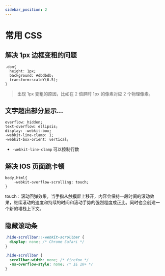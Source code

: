```yaml
---
sidebar_position: 2
---
```


# 常用 CSS

## 解决 1px 边框变粗的问题

```
.dom{
  height: 1px;
  background: #dbdbdb;
  transform:scaleY(0.5);
}
```

> 出现 1px 变粗的原因，比如在 2 倍屏时 1px 的像素对应 2 个物理像素。

## 文字超出部分显示...

```
overflow: hidden;
text-overflow: ellipsis;
display: -webkit-box;
-webkit-line-clamp: 1;
-webkit-box-orient: vertical;
```

- `-webkit-line-clamp` 可以控制行数

## 解决 IOS 页面跳卡顿

```
body,html{
    -webkit-overflow-scrolling: touch;
}
```

touch：滚动回弹效果，当手指从触摸屏上移开，内容会保持一段时间的滚动效果，继续滚动的速度和持续的时间和滚动手势的强烈程度成正比。同时也会创建一个新的堆栈上下文。

## 隐藏滚动条

```css
.hide-scrollbar::-webkit-scrollbar {
  display: none; /* Chrome Safari */
}

.hide-scrollbar {
  scrollbar-width: none; /* firefox */
  -ms-overflow-style: none; /* IE 10+ */
}
```
